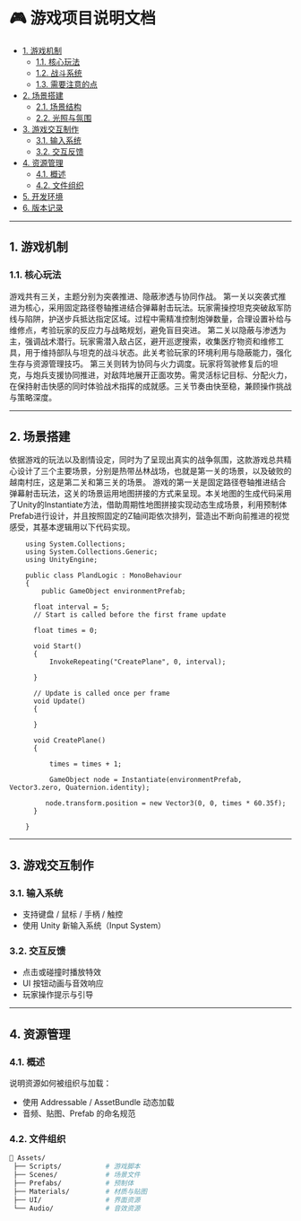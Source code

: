 # 🎮 游戏项目说明文档

<!-- TOC -->
- [1. 游戏机制](#1-游戏机制)
  - [1.1. 核心玩法](#11-核心玩法)
  - [1.2. 战斗系统](#12-战斗系统)
  - [1.3. 需要注意的点](#13-需要注意的点)
- [2. 场景搭建](#2-场景搭建)
  - [2.1. 场景结构](#21-场景结构)
  - [2.2. 光照与氛围](#22-光照与氛围)
- [3. 游戏交互制作](#3-游戏交互制作)
  - [3.1. 输入系统](#31-输入系统)
  - [3.2. 交互反馈](#32-交互反馈)
- [4. 资源管理](#4-资源管理)
  - [4.1. 概述](#41-概述)
  - [4.2. 文件组织](#42-文件组织)
- [5. 开发环境](#5-开发环境)
- [6. 版本记录](#6-版本记录)
<!-- /TOC -->

---

## 1. 游戏机制

### 1.1. 核心玩法
游戏共有三关，主题分别为突袭推进、隐蔽渗透与协同作战。 第一关以突袭式推进为核心，采用固定路径卷轴推进结合弹幕射击玩法。玩家需操控坦克突破敌军防线与陷阱，护送步兵抵达指定区域。过程中需精准控制炮弹数量，合理设置补给与维修点，考验玩家的反应力与战略规划，避免盲目突进。 第二关以隐蔽与渗透为主，强调战术潜行。玩家需潜入敌占区，避开巡逻搜索，收集医疗物资和维修工具，用于维持部队与坦克的战斗状态。此关考验玩家的环境利用与隐蔽能力，强化生存与资源管理技巧。 第三关则转为协同与火力调度。玩家将驾驶修复后的坦克，与炮兵支援协同推进，对敌阵地展开正面攻势。需灵活标记目标、分配火力，在保持射击快感的同时体验战术指挥的成就感。三关节奏由快至稳，兼顾操作挑战与策略深度。 

---

## 2. 场景搭建
依据游戏的玩法以及剧情设定，同时为了呈现出真实的战争氛围，这款游戏总共精心设计了三个主要场景，分别是热带丛林战场，也就是第一关的场景，以及破败的越南村庄，这是第二关和第三关的场景。
游戏的第一关是固定路径卷轴推进结合弹幕射击玩法，这关的场景运用地图拼接的方式来呈现。本关地图的生成代码采用了Unity的Instantiate方法，借助周期性地图拼接实现动态生成场景，利用预制体Prefab进行设计，并且按照固定的Z轴间距依次排列，营造出不断向前推进的视觉感受，其基本逻辑用以下代码实现。

        using System.Collections;
        using System.Collections.Generic;
        using UnityEngine;

        public class PlandLogic : MonoBehaviour
        {
            public GameObject environmentPrefab;

          float interval = 5;
          // Start is called before the first frame update

          float times = 0;

          void Start()
          {
              InvokeRepeating("CreatePlane", 0, interval);

          }

          // Update is called once per frame
          void Update()
          {
        
          }

          void CreatePlane()
          {

              times = times + 1;

              GameObject node = Instantiate(environmentPrefab, Vector3.zero, Quaternion.identity);

             node.transform.position = new Vector3(0, 0, times * 60.35f);
          }

        }


---

## 3. 游戏交互制作

### 3.1. 输入系统
- 支持键盘 / 鼠标 / 手柄 / 触控  
- 使用 Unity 新输入系统（Input System）  

### 3.2. 交互反馈
- 点击或碰撞时播放特效  
- UI 按钮动画与音效响应  
- 玩家操作提示与引导  

---

## 4. 资源管理

### 4.1. 概述
说明资源如何被组织与加载：
- 使用 Addressable / AssetBundle 动态加载  
- 音频、贴图、Prefab 的命名规范  

### 4.2. 文件组织
```bash
📁 Assets/
 ├── Scripts/           # 游戏脚本
 ├── Scenes/            # 场景文件
 ├── Prefabs/           # 预制体
 ├── Materials/         # 材质与贴图
 ├── UI/                # 界面资源
 └── Audio/             # 音效资源
